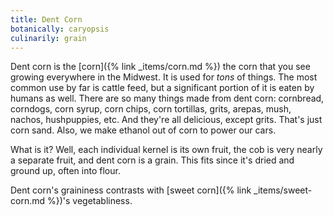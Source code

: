 ```yaml
---
title: Dent Corn
botanically: caryopsis
culinarily: grain
---
```

Dent corn is the [corn]({% link _items/corn.md %}) the corn that you see growing everywhere in the Midwest. It is used for *tons* of things. The most common use by far is cattle feed, but a significant portion of it is eaten by humans as well. There are so many things made from dent corn: cornbread, corndogs, corn syrup, corn chips, corn tortillas, grits, arepas, mush, nachos, hushpuppies, etc. And they're all delicious, except grits. That's just corn sand. Also, we make ethanol out of corn to power our cars.

What is it? Well, each individual kernel is its own fruit, the cob is very nearly a separate fruit, and dent corn is a grain. This fits since it's dried and ground up, often into flour.

Dent corn's graininess contrasts with [sweet corn]({% link _items/sweet-corn.md %})'s vegetabliness.